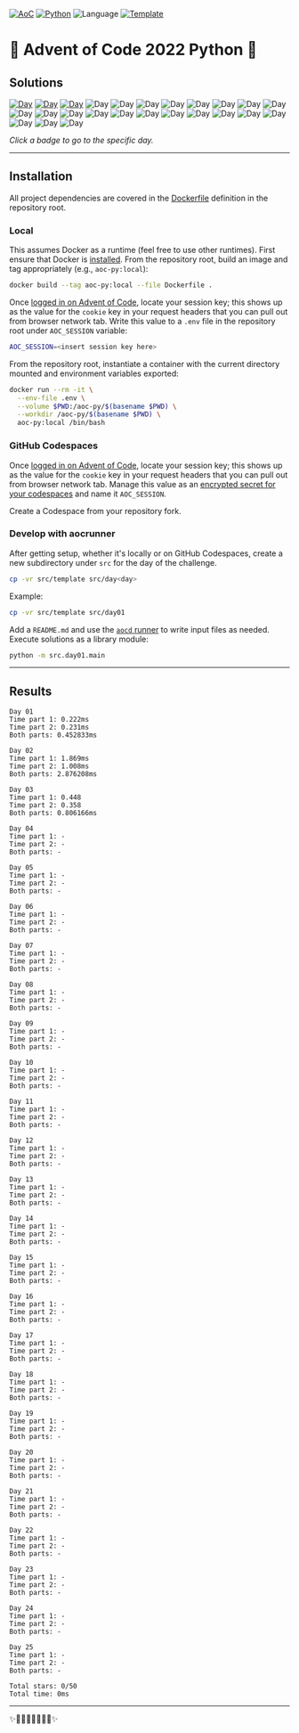 [![AoC](https://badgen.net/badge/AoC/2022/blue)](https://adventofcode.com/2022)
[![Python](https://badgen.net/badge/Python/3.11.0+/blue)](https://www.python.org/downloads/)
![Language](https://badgen.net/badge/Language/Python/blue)
[![Template](https://badgen.net/badge/Template/aocd/blue)](https://github.com/wimglenn/advent-of-code-data)

# 🎄 Advent of Code 2022 Python 🎄

## Solutions

<!--SOLUTIONS-->

[![Day](https://badgen.net/badge/01/%E2%98%85%E2%98%85/green)](src/day01)
[![Day](https://badgen.net/badge/02/%E2%98%85%E2%98%85/green)](src/day02)
[![Day](https://badgen.net/badge/03/%E2%98%85%E2%98%85/green)](src/day03)
![Day](https://badgen.net/badge/04/%E2%98%86%E2%98%86/gray)
![Day](https://badgen.net/badge/05/%E2%98%86%E2%98%86/gray)
![Day](https://badgen.net/badge/06/%E2%98%86%E2%98%86/gray)
![Day](https://badgen.net/badge/07/%E2%98%86%E2%98%86/gray)
![Day](https://badgen.net/badge/08/%E2%98%86%E2%98%86/gray)
![Day](https://badgen.net/badge/09/%E2%98%86%E2%98%86/gray)
![Day](https://badgen.net/badge/10/%E2%98%86%E2%98%86/gray)
![Day](https://badgen.net/badge/11/%E2%98%86%E2%98%86/gray)
![Day](https://badgen.net/badge/12/%E2%98%86%E2%98%86/gray)
![Day](https://badgen.net/badge/13/%E2%98%86%E2%98%86/gray)
![Day](https://badgen.net/badge/14/%E2%98%86%E2%98%86/gray)
![Day](https://badgen.net/badge/15/%E2%98%86%E2%98%86/gray)
![Day](https://badgen.net/badge/16/%E2%98%86%E2%98%86/gray)
![Day](https://badgen.net/badge/17/%E2%98%86%E2%98%86/gray)
![Day](https://badgen.net/badge/18/%E2%98%86%E2%98%86/gray)
![Day](https://badgen.net/badge/19/%E2%98%86%E2%98%86/gray)
![Day](https://badgen.net/badge/20/%E2%98%86%E2%98%86/gray)
![Day](https://badgen.net/badge/21/%E2%98%86%E2%98%86/gray)
![Day](https://badgen.net/badge/22/%E2%98%86%E2%98%86/gray)
![Day](https://badgen.net/badge/23/%E2%98%86%E2%98%86/gray)
![Day](https://badgen.net/badge/24/%E2%98%86%E2%98%86/gray)
![Day](https://badgen.net/badge/25/%E2%98%86%E2%98%86/gray)

<!--/SOLUTIONS-->

_Click a badge to go to the specific day._

---

## Installation

All project dependencies are covered in the [Dockerfile](Dockerfile) definition in the repository root.

### Local

This assumes Docker as a runtime (feel free to use other runtimes). First ensure that Docker is [installed](https://docs.docker.com/get-docker/). From the repository root, build an image and tag appropriately (e.g., `aoc-py:local`):

```sh
docker build --tag aoc-py:local --file Dockerfile .
```

Once [logged in on Advent of Code](https://adventofcode.com/2022/auth/login), locate your session key; this shows up as the value for the `cookie` key in your request headers that you can pull out from browser network tab. Write this value to a `.env` file in the repository root under `AOC_SESSION` variable:

```sh
AOC_SESSION=<insert session key here>
```

From the repository root, instantiate a container with the current directory mounted and environment variables exported:

```sh
docker run --rm -it \
  --env-file .env \
  --volume $PWD:/aoc-py/$(basename $PWD) \
  --workdir /aoc-py/$(basename $PWD) \
  aoc-py:local /bin/bash
```

### GitHub Codespaces

Once [logged in on Advent of Code](https://adventofcode.com/2022/auth/login), locate your session key; this shows up as the value for the `cookie` key in your request headers that you can pull out from browser network tab. Manage this value as an [encrypted secret for your codespaces](https://docs.github.com/en/codespaces/managing-your-codespaces/managing-encrypted-secrets-for-your-codespaces) and name it `AOC_SESSION`.

Create a Codespace from your repository fork.

### Develop with aocrunner

After getting setup, whether it's locally or on GitHub Codespaces, create a new subdirectory under `src` for the day of the challenge.

```sh
cp -vr src/template src/day<day>
```

Example:

```sh
cp -vr src/template src/day01
```

Add a `README.md` and use the [`aocd` runner](https://github.com/wimglenn/advent-of-code-data) to write input files as needed. Execute solutions as a library module:

```sh
python -m src.day01.main
```

---

## Results

<!--RESULTS-->

```
Day 01
Time part 1: 0.222ms
Time part 2: 0.231ms
Both parts: 0.452833ms
```

```
Day 02
Time part 1: 1.869ms
Time part 2: 1.008ms
Both parts: 2.876208ms
```

```
Day 03
Time part 1: 0.448
Time part 2: 0.358
Both parts: 0.806166ms
```

```
Day 04
Time part 1: -
Time part 2: -
Both parts: -
```

```
Day 05
Time part 1: -
Time part 2: -
Both parts: -
```

```
Day 06
Time part 1: -
Time part 2: -
Both parts: -
```

```
Day 07
Time part 1: -
Time part 2: -
Both parts: -
```

```
Day 08
Time part 1: -
Time part 2: -
Both parts: -
```

```
Day 09
Time part 1: -
Time part 2: -
Both parts: -
```

```
Day 10
Time part 1: -
Time part 2: -
Both parts: -
```

```
Day 11
Time part 1: -
Time part 2: -
Both parts: -
```

```
Day 12
Time part 1: -
Time part 2: -
Both parts: -
```

```
Day 13
Time part 1: -
Time part 2: -
Both parts: -
```

```
Day 14
Time part 1: -
Time part 2: -
Both parts: -
```

```
Day 15
Time part 1: -
Time part 2: -
Both parts: -
```

```
Day 16
Time part 1: -
Time part 2: -
Both parts: -
```

```
Day 17
Time part 1: -
Time part 2: -
Both parts: -
```

```
Day 18
Time part 1: -
Time part 2: -
Both parts: -
```

```
Day 19
Time part 1: -
Time part 2: -
Both parts: -
```

```
Day 20
Time part 1: -
Time part 2: -
Both parts: -
```

```
Day 21
Time part 1: -
Time part 2: -
Both parts: -
```

```
Day 22
Time part 1: -
Time part 2: -
Both parts: -
```

```
Day 23
Time part 1: -
Time part 2: -
Both parts: -
```

```
Day 24
Time part 1: -
Time part 2: -
Both parts: -
```

```
Day 25
Time part 1: -
Time part 2: -
Both parts: -
```

```
Total stars: 0/50
Total time: 0ms
```

<!--/RESULTS-->

---

✨🎄🎁🎄🎅🎄🎁🎄✨
